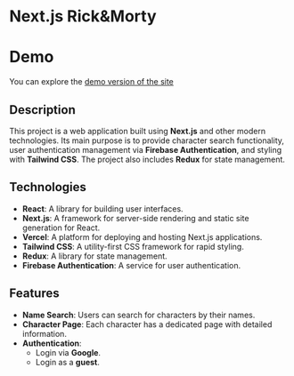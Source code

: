 # Next.js Rick&Morty

# Demo
 You can explore the [demo version of the site](https://rick-and-morty-nu-two.vercel.app/)

## Description

This project is a web application built using **Next.js** and other modern technologies. Its main purpose is to provide character search functionality, user authentication management via **Firebase Authentication**, and styling with **Tailwind CSS**. The project also includes **Redux** for state management.

## Technologies

- **React**: A library for building user interfaces.
- **Next.js**: A framework for server-side rendering and static site generation for React.
- **Vercel**: A platform for deploying and hosting Next.js applications.
- **Tailwind CSS**: A utility-first CSS framework for rapid styling.
- **Redux**: A library for state management.
- **Firebase Authentication**: A service for user authentication.

## Features

- **Name Search**: Users can search for characters by their names.
- **Character Page**: Each character has a dedicated page with detailed information.
- **Authentication**:
  - Login via **Google**.
  - Login as a **guest**.




